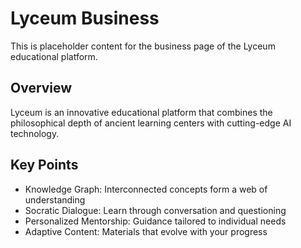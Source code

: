 
# Lyceum Business 

This is placeholder content for the business page of the Lyceum educational platform.

## Overview

Lyceum is an innovative educational platform that combines the philosophical depth of ancient learning centers with cutting-edge AI technology.

## Key Points

- Knowledge Graph: Interconnected concepts form a web of understanding
- Socratic Dialogue: Learn through conversation and questioning
- Personalized Mentorship: Guidance tailored to individual needs
- Adaptive Content: Materials that evolve with your progress
